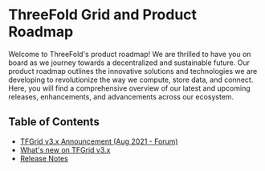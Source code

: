 # ThreeFold Grid and Product Roadmap

Welcome to ThreeFold's product roadmap! We are thrilled to have you on board as we journey towards a decentralized and sustainable future. Our product roadmap outlines the innovative solutions and technologies we are developing to revolutionize the way we compute, store data, and connect. Here, you will find a comprehensive overview of our latest and upcoming releases, enhancements, and advancements across our ecosystem. 

## Table of Contents

- [TFGrid v3.x Announcement (Aug 2021 - Forum)](https://forum.threefold.io/t/announcement-of-tfgrid-3-0/1132)
- [What's new on TFGrid v3.x](../concepts/grid3_whatsnew.md)
- [Release Notes](./releasenotes/releasenotes_readme.md)